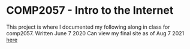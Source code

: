 # COMP2057 - Intro to the Internet
This project is where I documented my following along in class for comp2057. Written June 7 2020
Can view my final site as of Aug 7 2021 [here](http://garan119.myweb.cs.uwindsor.ca/)
